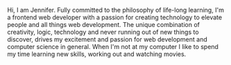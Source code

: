 Hi, I am Jennifer. Fully committed to the philosophy of life-long learning, I'm a frontend web developer with a passion for creating technology to elevate people and all things web development. 
The unique combination of creativity, logic, technology and never running out of new things to discover, drives my excitement and passion for web development and computer science in general.
When I'm not at my computer I like to spend my time learning new skills, working out and watching movies.
